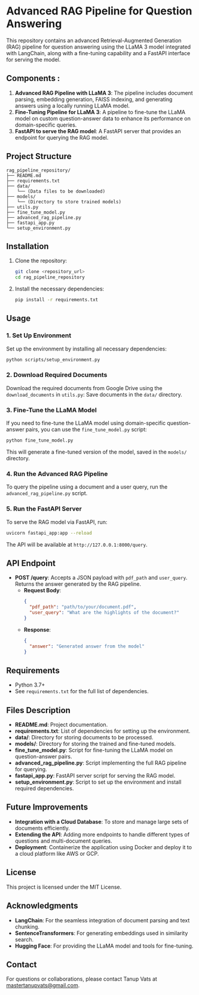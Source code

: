 # Advanced RAG Pipeline for Question Answering

This repository contains an advanced Retrieval-Augmented Generation (RAG) pipeline for question answering using the LLaMA 3 model integrated with LangChain, along with a fine-tuning capability and a FastAPI interface for serving the model.

## Components :
1. **Advanced RAG Pipeline with LLaMA 3**: The pipeline includes document parsing, embedding generation, FAISS indexing, and generating answers using a locally running LLaMA model.
2. **Fine-Tuning Pipeline for LLaMA 3**: A pipeline to fine-tune the LLaMA model on custom question-answer data to enhance its performance on domain-specific queries.
3. **FastAPI to serve the RAG model**: A FastAPI server that provides an endpoint for querying the RAG model.

## Project Structure
```
rag_pipeline_repository/
├── README.md
├── requirements.txt
├── data/
│   └── (Data files to be downloaded)
├── models/
│   └── (Directory to store trained models)
├── utils.py
├── fine_tune_model.py
├── advanced_rag_pipeline.py
├── fastapi_app.py
└── setup_environment.py
```

## Installation

1. Clone the repository:
   ```bash
   git clone <repository_url>
   cd rag_pipeline_repository
   ```

2. Install the necessary dependencies:
   ```bash
   pip install -r requirements.txt
   ```

## Usage

### 1. Set Up Environment
Set up the environment by installing all necessary dependencies:
```bash
python scripts/setup_environment.py
```

### 2. Download Required Documents
Download the required documents from Google Drive using the `download_documents` in `utils.py`:
Save documents in the `data/` directory.

### 3. Fine-Tune the LLaMA Model
If you need to fine-tune the LLaMA model using domain-specific question-answer pairs, you can use the `fine_tune_model.py` script:
```bash
python fine_tune_model.py
```
This will generate a fine-tuned version of the model, saved in the `models/` directory.

### 4. Run the Advanced RAG Pipeline
To query the pipeline using a document and a user query, run the `advanced_rag_pipeline.py` script.

### 5. Run the FastAPI Server
To serve the RAG model via FastAPI, run:
```bash
uvicorn fastapi_app:app --reload
```
The API will be available at `http://127.0.0.1:8000/query`.

## API Endpoint

- **POST /query**: Accepts a JSON payload with `pdf_path` and `user_query`. Returns the answer generated by the RAG pipeline.
  - **Request Body**:
    ```json
    {
      "pdf_path": "path/to/your/document.pdf",
      "user_query": "What are the highlights of the document?"
    }
    ```
  - **Response**:
    ```json
    {
      "answer": "Generated answer from the model"
    }
    ```

## Requirements
- Python 3.7+
- See `requirements.txt` for the full list of dependencies.

## Files Description

- **README.md**: Project documentation.
- **requirements.txt**: List of dependencies for setting up the environment.
- **data/**: Directory for storing documents to be processed.
- **models/**: Directory for storing the trained and fine-tuned models.
- **fine_tune_model.py**: Script for fine-tuning the LLaMA model on question-answer pairs.
- **advanced_rag_pipeline.py**: Script implementing the full RAG pipeline for querying.
- **fastapi_app.py**: FastAPI server script for serving the RAG model.
- **setup_environment.py**: Script to set up the environment and install required dependencies.

## Future Improvements
- **Integration with a Cloud Database**: To store and manage large sets of documents efficiently.
- **Extending the API**: Adding more endpoints to handle different types of questions and multi-document queries.
- **Deployment**: Containerize the application using Docker and deploy it to a cloud platform like AWS or GCP.

## License
This project is licensed under the MIT License.

## Acknowledgments
- **LangChain**: For the seamless integration of document parsing and text chunking.
- **SentenceTransformers**: For generating embeddings used in similarity search.
- **Hugging Face**: For providing the LLaMA model and tools for fine-tuning.

## Contact
For questions or collaborations, please contact Tanup Vats at mastertanupvats@gmail.com.

